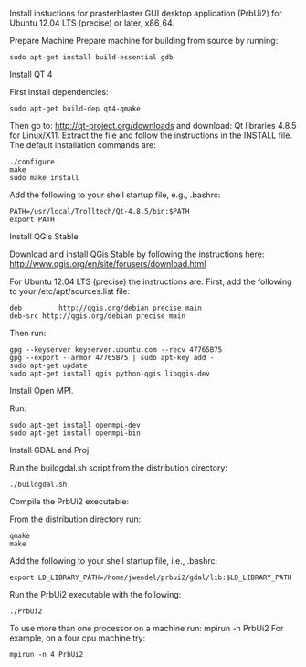 ﻿Install instuctions for prasterblaster GUI desktop application (PrbUi2) 
for Ubuntu 12.04 LTS (precise) or later, x86_64.

Prepare Machine
  Prepare machine for building from source by running:
```
sudo apt-get install build-essential gdb
```

Install QT 4
 
  First install dependencies:
```
sudo apt-get build-dep qt4-qmake
``` 
 Then go to:
http://qt-project.org/downloads
  and download:
Qt libraries 4.8.5 for Linux/X11.
  Extract the file and follow the instructions in the INSTALL file.
  The default installation commands are:
```
./configure
make
sudo make install
```
  Add the following to your shell startup file, e.g., .bashrc:
```
PATH=/usr/local/Trolltech/Qt-4.8.5/bin:$PATH
export PATH
```

Install QGis Stable

  Download and install QGis Stable by following the instructions here:
http://www.qgis.org/en/site/forusers/download.html

  For Ubuntu 12.04 LTS (precise) the instructions are:
  First, add the following to your /etc/apt/sources.list file:
```
deb         http://qgis.org/debian precise main
deb-src http://qgis.org/debian precise main
```
  Then run:
```
gpg --keyserver keyserver.ubuntu.com --recv 47765B75
gpg --export --armor 47765B75 | sudo apt-key add -
sudo apt-get update
sudo apt-get install qgis python-qgis libqgis-dev
```

Install Open MPI.

  Run:
```
sudo apt-get install openmpi-dev
sudo apt-get install openmpi-bin
```

Install GDAL and Proj

  Run the buildgdal.sh script from the distribution directory:
```
./buildgdal.sh
```

Compile the PrbUi2 executable:

  From the distribution directory run:
```
qmake
make
```
  Add the following to your shell startup file, i.e., .bashrc:  
```
export LD_LIBRARY_PATH=/home/jwendel/prbui2/gdal/lib:$LD_LIBRARY_PATH
```
  Run the PrbUi2 executable with the following:
```
./PrbUi2
```
To use more than one processor on a machine run:
mpirun -n <number of processors to use> PrbUi2
For example, on a four cpu machine try:
```
mpirun -n 4 PrbUi2
```


